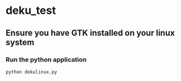 # deku_test

## Ensure you have GTK installed on your linux system
### Run the python application
`python dekulinux.py`
